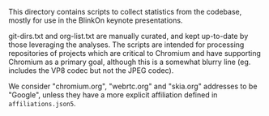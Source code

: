 This directory contains scripts to collect statistics from the codebase, mostly
for use in the BlinkOn keynote presentations.

git-dirs.txt and org-list.txt are manually curated, and kept up-to-date by those
leveraging the analyses. The scripts are intended for processing repositories of
projects which are critical to Chromium and have supporting Chromium as a
primary goal, although this is a somewhat blurry line (eg. includes the VP8
codec but not the JPEG codec). 

We consider "chromium.org", "webrtc.org" and "skia.org" addresses to be
"Google", unless they have a more explicit affiliation defined in
`affiliations.json5`.

